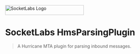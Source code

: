 <img src="https://static.socketlabs.com/logos/logo-dark-sans-tag-507x64.png" alt="SocketLabs Logo" width="253" height="32" />

# SocketLabs HmsParsingPlugin
> A Hurricane MTA plugin for parsing inbound messages.

